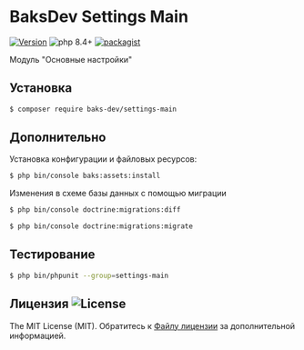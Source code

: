 # BaksDev Settings Main

[![Version](https://img.shields.io/badge/version-7.2.11-blue)](https://github.com/baks-dev/settings-main/releases)
![php 8.4+](https://img.shields.io/badge/php-min%208.4-red.svg)
[![packagist](https://img.shields.io/badge/packagist-green)](https://packagist.org/packages/baks-dev/settings-main)

Модуль "Основные настройки"

## Установка

``` bash
$ composer require baks-dev/settings-main
```

## Дополнительно

Установка конфигурации и файловых ресурсов:

``` bash
$ php bin/console baks:assets:install
```


Изменения в схеме базы данных с помощью миграции

``` bash
$ php bin/console doctrine:migrations:diff

$ php bin/console doctrine:migrations:migrate
```

## Тестирование

``` bash
$ php bin/phpunit --group=settings-main
```

## Лицензия ![License](https://img.shields.io/badge/MIT-green)

The MIT License (MIT). Обратитесь к [Файлу лицензии](LICENSE.md) за дополнительной информацией.

